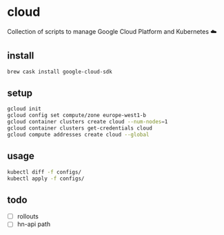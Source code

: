 # cloud

Collection of scripts to manage Google Cloud Platform and Kubernetes ☁️

## install

```sh
brew cask install google-cloud-sdk
```

## setup

```sh
gcloud init
gcloud config set compute/zone europe-west1-b
gcloud container clusters create cloud --num-nodes=1
gcloud container clusters get-credentials cloud
gcloud compute addresses create cloud --global
```

## usage

```sh
kubectl diff -f configs/
kubectl apply -f configs/
```

## todo

- [ ] rollouts
- [ ] hn-api path